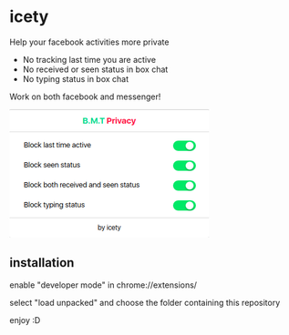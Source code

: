 # icety
Help your facebook activities more private

* No tracking last time you are active
* No received or seen status in box chat
* No typing status in box chat

Work on both facebook and messenger!

![](images/1.png)

## installation
enable "developer mode" in chrome://extensions/

select "load unpacked" and choose the folder containing this repository

enjoy :D